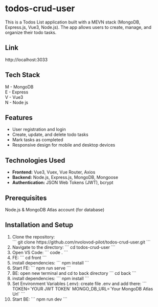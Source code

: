 # todos-crud-user
This is a Todos List application built with a MEVN stack (MongoDB, Express.js, Vue3, Node.js).
The app allows users to create, manage, and organize their todo tasks.

## Link
http://localhost:3033

## Tech Stack
M - MongoDB </br>
E - Express </br>
V - Vue3 </br>
N - Node js </br>

## Features
<ul>
  <li>User registration and login</li>
  <li>Create, update, and delete todo tasks</li>
  <li>Mark tasks as completed</li>
  <li>Responsive design for mobile and desktop devices</li>
</ul>

## Technologies Used
<ul>
  <li><strong>Frontend:</strong> Vue3, Vuex, Vue Router, Axios</li>
  <li><strong>Backend:</strong> Node.js, Express.js, MongoDB, Mongoose</li>
  <li><strong>Authentication:</strong> JSON Web Tokens (JWT), bcrypt</li>
</ul>

## Prerequisites
Node.js &
MongoDB Atlas account (for database)

## Installation and Setup
<ol>
  <li>Clone the repository: </br>
  ```
  git clone https://github.com/nvolovod-pilot/todos-crud-user.git
  ```
</li>
<li>Navigate to the directory:
  ```
  cd todos-crud-user
  ```
</li>
<li> Open VS Code:
```
  code .
```
</li>
<li> FE:
```
  cd front
```
</li>
<li> install dependencies:
```
  npm install
```
</li>
<li> Start FE:
```
  npm run serve
```
</li>
<li> BE: open new terminal and cd to back directory
```
  cd back
```
</li>
<li> install dependencies:
```
  npm install
```
</li>
<li> Set Environment Variables (.env):
create file .env and add there:
```
  TOKEN=`YOUR JWT TOKEN`
  MONGO_DB_URL=`Your MongoDB Atlas Url`
```
</li>
<li> Start BE:
```
  npm run dev
```
</li>
</ol>

